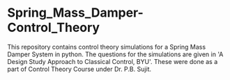 # Spring_Mass_Damper-Control_Theory

This repository contains control theory simulations for a Spring Mass Damper System in python.
The questions for the simulations are given in 'A Design Study Approach to Classical Control, BYU'. 
These were done as a part of Control Theory Course under Dr. P.B. Sujit.
